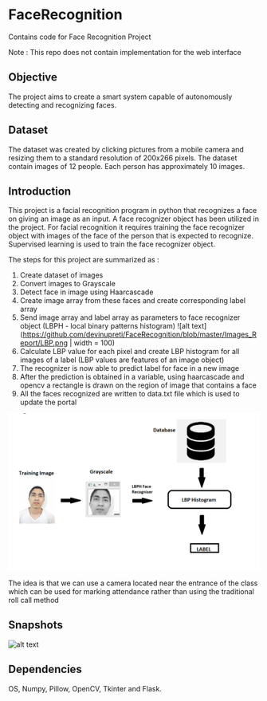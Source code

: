 # FaceRecognition
Contains code for Face Recognition Project

Note : This repo does not contain implementation for the web interface

## Objective
The project aims to create a smart system capable of autonomously detecting and recognizing faces. 

## Dataset
The dataset was created by clicking pictures from a mobile camera and resizing them to a standard resolution of 200x266 pixels. The dataset contain images of 12 people. Each person has approximately 10 images.

## Introduction
This project is a facial recognition program in python that recognizes a face on giving an image as an input. A face recognizer object has been utilized in the project. For facial recognition it requires training the face recognizer object with images of the face of the person that is expected to recognize. Supervised learning is used to train the face recognizer object.  

The steps for this project are summarized as :  
1. Create dataset of images
2. Convert images to Grayscale
3. Detect face in image using Haarcascade
4. Create image array from these faces and create corresponding label array
5. Send image array and label array as parameters to face recognizer object (LBPH - local binary patterns histogram)
![alt text](https://github.com/devinupreti/FaceRecognition/blob/master/Images_Report/LBP.png | width = 100)
6. Calculate LBP value for each pixel and create LBP histogram for all images of a label (LBP values are features of an image object)
7. The recognizer is now able to predict label for face in a new image
8. After the prediction is obtained in a variable, using haarcascade and opencv a rectangle is drawn on the region of image that contains a face
9. All the faces recognized are written to data.txt file which is used to update the portal


![alt text](https://github.com/devinupreti/FaceRecognition/blob/master/Images_Report/Block%20Diagram.png)


The idea is that we can use a camera located near the entrance of the class which can be used for marking attendance rather than using the traditional roll call method

## Snapshots
![alt text]()


## Dependencies  
OS, Numpy, Pillow, OpenCV, Tkinter and Flask.


